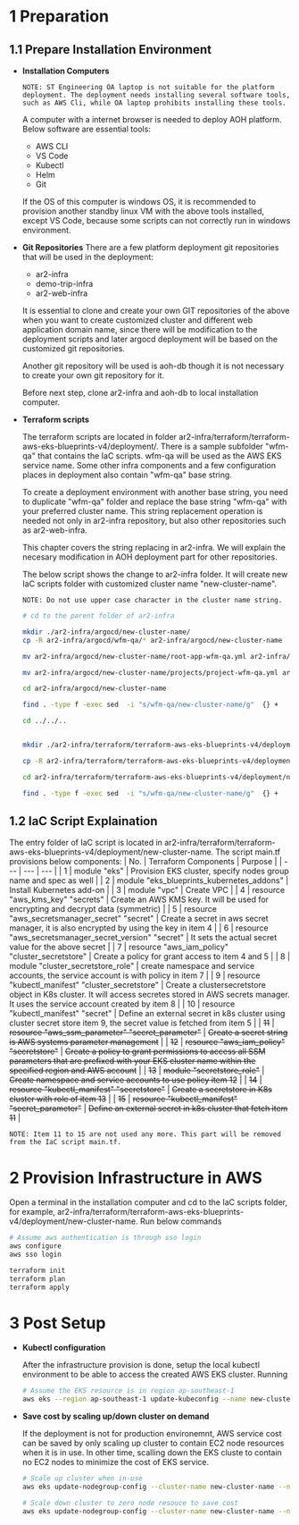 # 1 Preparation
## 1.1 Prepare Installation Environment
- __Installation Computers__
    
    `NOTE: ST Engineering OA laptop is not suitable for the platform deployment. The deployment needs installing several software tools, such as AWS Cli, while OA laptop prohibits installing these tools.`

    A computer with a internet browser is needed to deploy AOH platform. Below software are essential tools:
    
    - AWS CLI
    - VS Code
    - Kubectl
    - Helm
    - Git

    If the OS of this computer is windows OS, it is recommended to provision another standby linux VM with the above tools installed, except VS Code, because some scripts can not correctly run in windows environment.   

- __Git Repositories__
    There are a few platform deployment git repositories that will be used in the deployment:
    - ar2-infra
    - demo-trip-infra
    - ar2-web-infra
    
    It is essential to clone and create your own GIT repositories of the above when you want to create customized cluster and different web application domain name, since there will be modification to the deployment scripts and later argocd deployment will be based on the customized git repositories. 
    
    Another git repository will be used is aoh-db though it is not necessary to create your own git repository for it.
    
    Before next step, clone ar2-infra and aoh-db to local installation computer.

- __Terraform scripts__

    The terraform scripts are located in folder ar2-infra/terraform/terraform-aws-eks-blueprints-v4/deployment/. There is a sample subfolder "wfm-qa" that contains the IaC scripts. wfm-qa will be used as the AWS EKS service name. Some other infra components and a few configuration places in deployment also contain "wfm-qa" base string.

    To create a deployment environment with another base string, you need to duplicate "wfm-qa" folder and replace the base string "wfm-qa" with your preferred cluster name. This string replacement operation is needed not only in ar2-infra repository, but also other repositories such as ar2-web-infra. 
    
    This chapter covers the string replacing in ar2-infra. We will explain the necesary modification in AOH deployment part for other repositories.

    The below script shows the change to ar2-infra folder. It will create new IaC scripts folder with customized cluster name "new-cluster-name". 
    
    `NOTE: Do not use upper case character in the cluster name string.`
    ```bash
    # cd to the parent folder of ar2-infra
    
    mkdir ./ar2-infra/argocd/new-cluster-name/
    cp -R ar2-infra/argocd/wfm-qa/* ar2-infra/argocd/new-cluster-name

    mv ar2-infra/argocd/new-cluster-name/root-app-wfm-qa.yml ar2-infra/argocd/new-cluster-name/root-app-new-cluster-name.yml

    mv ar2-infra/argocd/new-cluster-name/projects/project-wfm-qa.yml ar2-infra/argocd/new-cluster-name/projects/project-new-cluster-name.yml

    cd ar2-infra/argocd/new-cluster-name

    find . -type f -exec sed  -i "s/wfm-qa/new-cluster-name/g"  {} +

    cd ../../..


    mkdir ./ar2-infra/terraform/terraform-aws-eks-blueprints-v4/deployment/new-cluster-name

    cp -R ar2-infra/terraform/terraform-aws-eks-blueprints-v4/deployment/wfm-qa/* ar2-infra/terraform/terraform-aws-eks-blueprints-v4/deployment/new-cluster-name

    cd ar2-infra/terraform/terraform-aws-eks-blueprints-v4/deployment/new-cluster-name

    find . -type f -exec sed  -i "s/wfm-qa/new-cluster-name/g"  {} +
    ```


## 1.2 IaC Script Explaination
The entry folder of IaC script is located in ar2-infra/terraform/terraform-aws-eks-blueprints-v4/deployment/new-cluster-name. The script main.tf provisions below components:
| No. | Terraform Components | Purpose |
| --- | --- | --- |
| 1 | module  "eks" | Provision EKS cluster, specify nodes group name and spec as well |
| 2 | module  "eks_blueprints_kubernetes_addons" | Install Kubernetes add-on |
| 3 | module "vpc" | Create VPC |
| 4 | resource "aws_kms_key"  "secrets" | Create an AWS KMS key. It will be used for encrypting and decrypt data (symmetric) |
| 5 | resource  "aws_secretsmanager_secret" "secret" | Create a secret in aws secret manager, it is also encrypted by using the key in item 4 |
| 6 | resource  "aws_secretsmanager_secret_version" "secret" | It sets the actual secret value for the above secret |
| 7 | resource "aws_iam_policy"  "cluster_secretstore" | Create a policy for grant access to item 4 and 5 |
| 8 | module  "cluster_secretstore_role" | create namespace and service accounts, the service account is with policy in item 7 |
| 9 | resource "kubectl_manifest"  "cluster_secretstore" | Create a clustersecretstore object in  K8s cluster. It will access secretes stored in AWS secrets manager. It uses the service account created by item 8 |
| 10 | resource "kubectl_manifest"  "secret" | Define an external secret in k8s cluster using cluster secret store item 9, the secret value is fetched from item 5 |
| ~~11~~ | ~~resource "aws_ssm_parameter" "secret_parameter"~~ | ~~Create a secret string is AWS systems parameter management~~ |
| ~~12~~ | ~~resource "aws_iam_policy"  "secretstore"~~ | ~~Create a policy to grant permissions to access all SSM parameters that are prefixed with your EKS cluster name within the specified region and AWS account~~  |
| ~~13~~ | ~~module "secretstore_role"~~ | ~~Create namespace and service accounts to use policy item 12~~ |
| ~~14~~ | ~~resource "kubectl_manifest"  "secretstore"~~ | ~~Create a secretstore in K8s cluster with role of item 13~~ |
| ~~15~~ | ~~resource "kubectl_manifest"  "secret_parameter"~~ | ~~Define an external secret in k8s cluster that fetch item 11~~ |

`NOTE: Item 11 to 15 are not used any more. This part will be removed from the IaC script main.tf.`



# 2 Provision Infrastructure in AWS
Open a terminal in the installation computer and cd to the IaC scripts folder, for example, ar2-infra/terraform/terraform-aws-eks-blueprints-v4/deployment/new-cluster-name. Run below commands
```bash
# Assume aws authentication is through sso login
aws configure
aws sso login

terraform init
terraform plan
terraform apply
```

# 3 Post Setup
- __Kubectl configuration__

    After the infrastructure provision is done, setup the local kubectl environment to be able to access the created AWS EKS cluster. Running
    ```bash
    # Assume the EKS resource is in region ap-southeast-1
    aws eks --region ap-southeast-1 update-kubeconfig --name new-cluster-name
    ```

- __Save cost by scaling up/down cluster on demand__

    If the deployment is not for production environemnt, AWS service cost can be saved by only scaling up cluster to contain EC2 node resources when it is in use. In other time, scalling down the EKS cluste to contain no EC2 nodes to minimize the cost of EKS service.

    ```bash
    # Scale up cluster when in-use
    aws eks update-nodegroup-config --cluster-name new-cluster-name --nodegroup-name ${Actual node group name, like initial_new-cluster-name-...} --scaling-config minSize=2,maxSize=5,desiredSize=3

    # Scale down cluster to zero node resouce to save cost
    aws eks update-nodegroup-config --cluster-name new-cluster-name --nodegroup-name ${Actual node group name} --scaling-config minSize=0,maxSize=1,desiredSize=0

    ```

